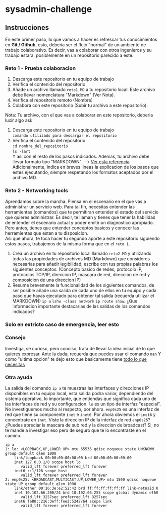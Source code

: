 # sysadmin-challenge
## Instrucciones
En este primer paso, lo que vamos a hacer es refrescar tus conocimientos en **Git / Github**, esto, deberia ser el flujo "normal" de un ambiente de trabajo colaborativo. Es decir, vas a colaborar con otros ingenieros y su trabajo estara, posiblemente en un repositorio parecido a este.

### Reto 1 - Prueba colaboracion
1. Descarga este repositorio en tu equipo de trabajo
2. Verifica el contenido del repositorio
3. Añade un archivo llamado `reto1.MD` a tu repositorio local. Este archivo debe llevar nomenclatura "Markdown" (Ver Nota). 
4. Verifica el repositorio remoto (Nombre)
5. Colabora con este repositorio (Subir tu archivo a este repositorio). 

Nota:
Tu archivo, con el que vas a colaborar en este repositorio, deberia lucir algo asi:
1. Descarga este repositorio en tu equipo de trabajo  
` comando utilizado para descargar el repositorio `
2. Verifica el contenido del repositorio  
`cd nombre_del_repositorio`  
`ls -lart`  
Y asi con el resto de los pasos indicados. Ademas, tu archivo debe llevar formato tipo "MARKDOWN". --> [Ver esta referencia](https://www.markdownguide.org/basic-syntax/)  
Adicionalmente, indica en breves lineas la explicacion de los pasos que estes ejecutando, siempre respetando los formatos aceptados por el archivo MD.

### Reto 2 - Networking tools
Aprendamos sobre la marcha. Piensa en el escenario en el que vas a administrar un servicio web. 
Para tal fin, necesitas entender las herramientas (comandos) que te permitiran entender el estado del servicio que quieres administrar. Es decir, te llaman y tienes que tener la habilidad de entender el escenario actual y poder emitir un diagnostico apropiado. Pero antes, tienes que entender conceptos basicos y conocer las herramientas que estan a tu disposicion.   
Asi que ahora, te toca hacer tu segundo aporte a este repositorio siguiendo estos pasos, trabajemos de la misma forma que en el `reto 1`.
1. Crea un archivo en tu repositorio local llamado `reto2.MD` y utilizando todas las propiedades de archivos MD (Markdown) que consideres necesarias para añadir legibilidad, escribe con tus propias palabras los siguientes conceptos. (Concepto basico de redes, protocolo IP, protocolos TCP/IP, direccion IP, mascara de red, direccion de red y composicion de una direccion IP)
2. Resume brevemente la funcionalidad de los siguientes comandos, de ser posible añade una salida de cada uno de ellos en tu equipo y cada paso que hayas ejecutado para obtener tal salida (recuerda utilizar el MARKDOWN) `ip a` `lshw -class network` `ip route show`. ¿Que informacion importante destacarias de las salidas de los comandos indicados?
### Solo en extricto caso de emergencia, leer esto
### Consejo
Investiga, se curioso, pero conciso, trata de llevar la idea inicial de lo que quieres expresar. Ante la duda, recuerda que puedes usar el comando `man`
Y como "ultima opcion" te dejo esto que basicamente tiene [todo lo que necesitas](https://ubuntu.com/server/docs/network-introduction) 

### Otra ayuda
La salida del comando `ip a` te muestras las interfaces y direcciones IP disponibles en tu equipo local, esta salida podra variar, dependiendo del sistema operativo, lo importante, que entiendas que significa cada uno de las interfaces de red y su configuracion. 
`lo` es un tipo de interfaz "especial". No investiguemos mucho al respecto, por ahora. 
`enp0s25` es una interfaz de red que tiene su componente `inet` e `inet6`. Por ahora obviemos el `inet6` y concentrate en `inet`. Viste la direccion IP de la interfaz de red `enp0s25`?
¿Puedes apreciar la mascara de sub red y la direccion de broadcast? Si, no te mande a investigar eso pero de seguro que te lo encontraste en el camino. 

    ip a
    1: lo: <LOOPBACK,UP,LOWER_UP> mtu 65536 qdisc noqueue state UNKNOWN group default qlen 1000
        link/loopback 00:00:00:00:00:00 brd 00:00:00:00:00:00
        inet 127.0.0.1/8 scope host lo
           valid_lft forever preferred_lft forever
        inet6 ::1/128 scope host
           valid_lft forever preferred_lft forever
    2: enp0s25: <BROADCAST,MULTICAST,UP,LOWER_UP> mtu 1500 qdisc noqueue state UP group default qlen 1000
        link/ether 00:16:3e:e2:52:42 brd ff:ff:ff:ff:ff:ff link-netnsid 0
        inet 10.102.66.200/24 brd 10.102.66.255 scope global dynamic eth0
           valid_lft 3257sec preferred_lft 3257sec
        inet6 fe80::216:3eff:fee2:5242/64 scope link
           valid_lft forever preferred_lft forever
